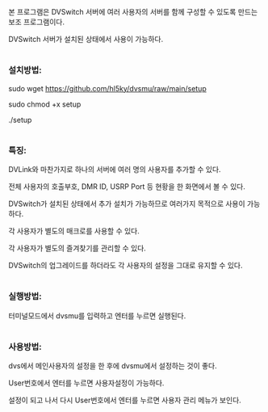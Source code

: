 본 프로그램은 DVSwitch 서버에 여러 사용자의 서버를 함께 구성할 수 있도록 만드는 보조 프로그램이다.

DVSwitch 서버가 설치된 상태에서 사용이 가능하다.
#
### 설치방법:

  sudo wget https://github.com/hl5ky/dvsmu/raw/main/setup
  
  sudo chmod +x setup
  
  ./setup
#
### 특징:
  DVLink와 마찬가지로 하나의 서버에 여러 명의 사용자를 추가할 수 있다. 
  
  전체 사용자의 호출부호, DMR ID, USRP Port 등 현황을 한 화면에서 볼 수 있다.
  
  DVSwitch가 설치된 상태에서 추가 설치가 가능하므로 여러가지 목적으로 사용이 가능하다.
  
  각 사용자가 별도의 매크로를 사용할 수 있다.
  
  각 사용자가 별도의 즐겨찾기를 관리할 수 있다.
  
  DVSwitch의 업그레이드를 하더라도 각 사용자의 설정을 그대로 유지할 수 있다.
#
### 실행방법:
  터미널모드에서 dvsmu를 입력하고 엔터를 누르면 실행된다.
#
### 사용방법:
  dvs에서 메인사용자의 설정을 한 후에 dvsmu에서 설정하는 것이 좋다.
  
  User번호에서 엔터를 누르면 사용자설정이 가능하다.
  
  설정이 되고 나서 다시 User번호에서 엔터를 누르면 사용자 관리 메뉴가 보인다.
  
